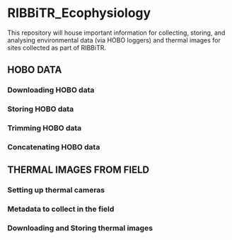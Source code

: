 # RIBBiTR_Ecophysiology

This repository will house important information for collecting, storing, and analysing environmental data (via HOBO loggers) and thermal images for sites collected as part of RIBBiTR. 

## HOBO DATA


### Downloading HOBO data


### Storing HOBO data


### Trimming HOBO data


### Concatenating HOBO data


## THERMAL IMAGES FROM FIELD


### Setting up thermal cameras


### Metadata to collect in the field


### Downloading and Storing thermal images



